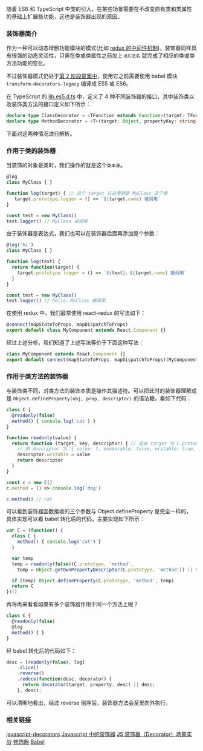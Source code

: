 随着 ES6 和 TypeScript 中类的引入，在某些场景需要在不改变原有类和类属性的基础上扩展些功能，这也是装饰器出现的原因。

<!--more-->

### 装饰器简介

作为一种可以动态增删功能模块的模式(比如 [redux 的中间件机制](https://github.com/MuYunyun/blog/issues/15))，装饰器同样具有很强的动态灵活性，只需在类或类属性之前加上 `@方法名` 就完成了相应的类或类方法功能的变化。

不过装饰器模式仍处于[第 2 阶段提案中](https://github.com/tc39/proposal-decorators)，使用它之前需要使用 babel 模块 `transform-decorators-legacy` 编译成 ES5 或 ES6。

在 TypeScript 的 [lib.es5.d.ts](https://github.com/Microsoft/TypeScript/blob/c48662c891ce810f5627a0f6a8594049cccceeb5/lib/lib.es5.d.ts#L1291) 中，定义了 4 种不同装饰器的接口，其中装饰类以及装饰类方法的接口定义如下所示：

```ts
declare type ClassDecorator = <TFunction extends Function>(target: TFunction) => TFunction | void;
declare type MethodDecorator = <T>(target: Object, propertyKey: string | symbol, descriptor: TypedPropertyDescriptor<T>) => TypedPropertyDescriptor<T> | void;
```

下面对这两种情况进行解析。

### 作用于类的装饰器

当装饰的对象是类时，我们操作的就是这个`类本身`。

```js
@log
class MyClass { }

function log(target) { // 这个 target 在这里就是 MyClass 这个类
   target.prototype.logger = () => `${target.name} 被调用`
}

const test = new MyClass()
test.logger() // MyClass 被调用
```

由于装饰器是表达式，我们也可以在装饰器后面再添加提个参数：

```js
@log('hi')
class MyClass { }

function log(text) {
  return function(target) {
    target.prototype.logger = () => `${text}，${target.name} 被调用`
  }
}

const test = new MyClass()
test.logger() // hello，MyClass 被调用
```

在使用 redux 中，我们最常使用 react-redux 的写法如下：

```js
@connect(mapStateToProps, mapDispatchToProps)
export default class MyComponent extends React.Component {}
```

经过上述分析，我们知道了上述写法等价于下面这种写法：

```js
class MyComponent extends React.Component {}
export default connect(mapStateToProps, mapDispatchToProps)(MyComponent)
```

### 作用于类方法的装饰器

与装饰类不同，对类方法的装饰本质是操作其描述符。可以把此时的装饰器理解成是 `Object.defineProperty(obj, prop, descriptor)` 的语法糖，看如下代码：

```js
class C {
  @readonly(false)
  method() { console.log('cat') }
}

function readonly(value) {
  return function (target, key, descriptor) { // 此处 target 为 C.prototype; key 为 method;
    // 原 descriptor 为：{ value: f, enumarable: false, writable: true, configurable: true }
    descriptor.writable = value
    return descriptor
  }
}

const c = new C()
c.method = () => console.log('dog')

c.method() // cat
```

可以看到装饰器函数接收的三个参数与 Object.defineProperty 是完全一样的，具体实现可以看 babel 转化后的代码，主要实现如下所示：

```js
var C = (function() {
  class C {
    method() { console.log('cat') }
  }

  var temp
  temp = readonly(false)(C.prototype, 'method',
    temp = Object.getOwnPropertyDescriptor(C.prototype, 'method')) || temp // 通过 Object.getOwnPropertyDescriptor 获取到描述符传入到装饰器函数中

  if (temp) Object.defineProperty(C.prototype, 'method', temp)
  return C
})()
```

再将再来看看如果有多个装饰器作用于同一个方法上呢？

```js
class C {
  @readonly(false)
  @log
  method() { }
}
```

经 babel 转化后的代码如下：

```js
desc = [readonly(false), log]
    .slice()
    .reverse()
    .reduce(function(desc, decorator) {
      return decorator(target, property, desc) || desc;
    }, desc);
```

可以清晰地看出，经过 reverse 倒序后，装饰器方法会至里向外执行。

### 相关链接

[javascript-decorators](https://github.com/wycats/javascript-decorators)
[Javascript 中的装饰器](https://aotu.io/notes/2016/10/24/decorator/index.html)
[JS 装饰器（Decorator）场景实战](https://juejin.im/post/59f1c484f265da431c6f8940)
[修饰器](http://es6.ruanyifeng.com/#docs/decorator#%E6%96%B9%E6%B3%95%E7%9A%84%E4%BF%AE%E9%A5%B0)
[Babel](http://babeljs.io)
